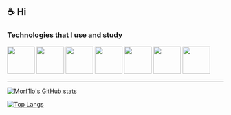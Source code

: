 ## ☕️ Hi

### Technologies that I use and study
<div>
    <img src="https://github.com/onemarc/tech-icons/blob/main/icons/go-dark.svg" width="64">
    <img src="https://github.com/onemarc/tech-icons/blob/main/icons/grpc-dark.svg" width="64">
    <img src="https://github.com/onemarc/tech-icons/blob/main/icons/postgressql-dark.svg" width="64">
    <img src="https://github.com/onemarc/tech-icons/blob/main/icons/redis-dark.svg" width="64">
    <img src="https://github.com/onemarc/tech-icons/blob/main/icons/mongodb-dark.svg" width="64">
    <img src="https://github.com/onemarc/tech-icons/blob/main/icons/linux-dark.svg" width="64">
    <img src="https://github.com/onemarc/tech-icons/blob/main/icons/git.svg" width="64">
</div>

---

[![Morf1lo's GitHub stats](https://github-readme-stats.vercel.app/api?username=morf1lo&theme=radical&show_icons=true&hide_border=true&icon_color=f1f1f1)](https://github.com/anuraghazra/github-readme-stats)

[![Top Langs](https://github-readme-stats.vercel.app/api/top-langs/?username=morf1lo&layout=compact&theme=radical&hide_border=true)](https://github.com/anuraghazra/github-readme-stats)
